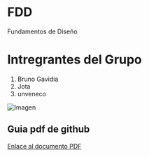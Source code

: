 # FDD
Fundamentos de Diseño

# Intregrantes del Grupo

1. Bruno Gavidia
2. Jota 
3. unveneco

![Imagen](https://c8.alamy.com/compes/exarrj/los-integrantes-del-equipo-tienen-negocios-alegre-momento-juntos-exarrj.jpg)


## Guia pdf de github

[Enlace al documento PDF](C:\Users\JOSE\Downloads\GUIA_N1-_Git_y_Github_-_FdD.pdf)